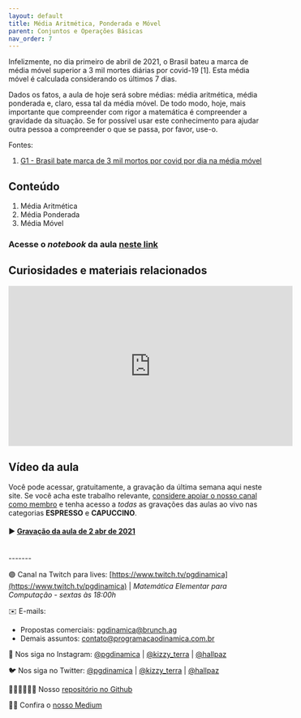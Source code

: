 ```yaml
---
layout: default
title: Média Aritmética, Ponderada e Móvel
parent: Conjuntos e Operações Básicas
nav_order: 7
---
```


Infelizmente, no dia primeiro de abril de 2021, o Brasil bateu a marca de média móvel superior a 3 mil mortes diárias por covid-19 [1]. Esta média móvel é calculada considerando os últimos 7 dias.

Dados os fatos, a aula de hoje será sobre médias: média aritmética, média ponderada e, claro, essa tal da média móvel. De todo modo, hoje, mais importante que compreender com rigor a matemática é compreender a gravidade da situação. Se for possível usar este conhecimento para ajudar outra pessoa a compreender o que se passa, por favor, use-o.

Fontes:
1. [G1 - Brasil bate marca de 3 mil mortos por covid por dia na média móvel](https://g1.globo.com/bemestar/coronavirus/noticia/2021/04/01/brasil-bate-marca-de-3-mil-mortos-por-covid-por-dia-na-media-movel-e-soma-3255-mil-obitos.ghtml)

## Conteúdo 

1. Média Aritmética
2. Média Ponderada
3. Média Móvel

### Acesse o *notebook* da aula <a href="/notebooks/mec007_mediaaritmetica.html" target="_black">neste link</a>

## Curiosidades e materiais relacionados

<iframe width="560" height="315" src="https://www.youtube.com/embed/_3VcRHwZpPU" title="YouTube video player" frameborder="0" allow="accelerometer; autoplay; clipboard-write; encrypted-media; gyroscope; picture-in-picture" allowfullscreen></iframe>

## Vídeo da aula

Você pode acessar, gratuitamente, a gravação da última semana aqui neste site. Se você acha este trabalho relevante, [considere apoiar o nosso canal como membro](https://youtube.com/programacaodinamica/join) e tenha acesso a *todas* as gravações das aulas ao vivo nas categorias **ESPRESSO** e **CAPUCCINO**. 

#### ▶️ [Gravação da aula de 2 abr de 2021](https://youtu.be/Z7DoWOObMa8)

<br/>
-------

🟣 Canal na Twitch para lives: [https://www.twitch.tv/pgdinamica](https://www.twitch.tv/pgdinamica) | *Matemática Elementar para Computação - sextas às 18:00h*


✉️ E-mails:
* Propostas comerciais: [pgdinamica@brunch.ag](mailto:pgdinamica@brunch.ag)
* Demais assuntos: [contato@programacaodinamica.com.br](mailto:pgdinamica@brunch.ag)

📸 Nos siga no Instagram: [@pgdinamica](https://instagram.com/pgdinamica) | [@kizzy_terra](https://instagram.com/kizzy_terra) | [@hallpaz](https://instagram.com/hallpaz)

🐦 Nos siga no Twitter: [@pgdinamica](https://twitter.com/pgdinamica) | [@kizzy_terra](https://twitter.com/kizzy_terra) | [@hallpaz](https://twitter.com/hallpaz)

👩🏾‍💻👨🏾‍💻 Nosso [repositório no Github](https://github.com/programacaodinamica)

✍🏾 Confira o [nosso Medium](https://medium.com/programacaodinamica)